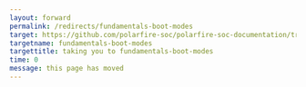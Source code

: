 ```yaml
---
layout: forward
permalink: /redirects/fundamentals-boot-modes
target: https://github.com/polarfire-soc/polarfire-soc-documentation/tree/master/fundamentals/boot-modes
targetname: fundamentals-boot-modes
targettitle: taking you to fundamentals-boot-modes
time: 0
message: this page has moved
---
```

